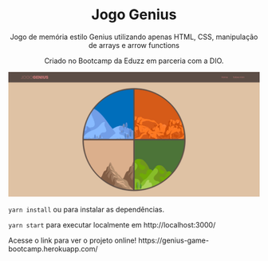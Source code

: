 <h1 align="center">Jogo Genius</h1>

<p align="center">
  Jogo de memória estilo Genius utilizando apenas HTML, CSS, manipulação de arrays e arrow functions</p>
  
  <p align="center">Criado no Bootcamp da Eduzz em parceria com a DIO. </p>
 
<a>
 <img src="./docs/JogoG.jpg">
</a>

<p><code>yarn install</code> ou para instalar as dependências.</p>
<p><code>yarn start</code> para executar localmente em http://localhost:3000/</p>


<p>Acesse o link para ver o projeto online! https://genius-game-bootcamp.herokuapp.com/</p>
